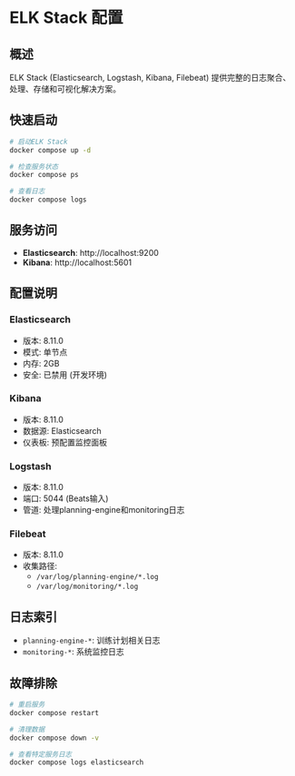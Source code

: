 # ELK Stack 配置

## 概述
ELK Stack (Elasticsearch, Logstash, Kibana, Filebeat) 提供完整的日志聚合、处理、存储和可视化解决方案。

## 快速启动

```bash
# 启动ELK Stack
docker compose up -d

# 检查服务状态
docker compose ps

# 查看日志
docker compose logs
```

## 服务访问
- **Elasticsearch**: http://localhost:9200
- **Kibana**: http://localhost:5601

## 配置说明

### Elasticsearch
- 版本: 8.11.0
- 模式: 单节点
- 内存: 2GB
- 安全: 已禁用 (开发环境)

### Kibana
- 版本: 8.11.0
- 数据源: Elasticsearch
- 仪表板: 预配置监控面板

### Logstash
- 版本: 8.11.0
- 端口: 5044 (Beats输入)
- 管道: 处理planning-engine和monitoring日志

### Filebeat
- 版本: 8.11.0
- 收集路径:
  - `/var/log/planning-engine/*.log`
  - `/var/log/monitoring/*.log`

## 日志索引
- `planning-engine-*`: 训练计划相关日志
- `monitoring-*`: 系统监控日志

## 故障排除
```bash
# 重启服务
docker compose restart

# 清理数据
docker compose down -v

# 查看特定服务日志
docker compose logs elasticsearch
```
